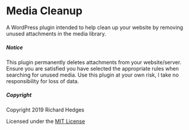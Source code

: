 # Media Cleanup

A WordPress plugin intended to help clean up your website by removing unused attachments in the media library.

##### Notice

This plugin permanently deletes attachments from your website/server. Ensure you are satisfied you have selected the appropriate rules when searching for unused media. Use this plugin at your own risk, I take no responsibility for loss of data.

##### Copyright

Copyright 2019 Richard Hedges

Licensed under the [MIT License](https://github.com/richardhedges/Media-Cleanup/blob/master/LICENSE)